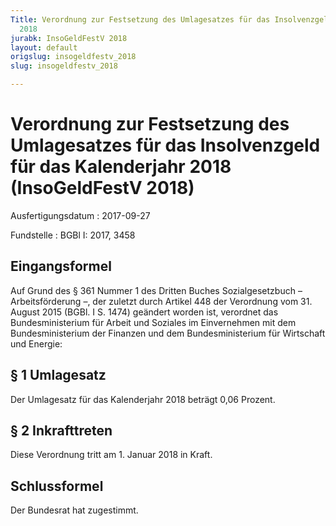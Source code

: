 ```yaml
---
Title: Verordnung zur Festsetzung des Umlagesatzes für das Insolvenzgeld für das Kalenderjahr
  2018
jurabk: InsoGeldFestV 2018
layout: default
origslug: insogeldfestv_2018
slug: insogeldfestv_2018

---
```


# Verordnung zur Festsetzung des Umlagesatzes für das Insolvenzgeld für das Kalenderjahr 2018 (InsoGeldFestV 2018)

Ausfertigungsdatum
:   2017-09-27

Fundstelle
:   BGBl I: 2017, 3458


## Eingangsformel

Auf Grund des § 361 Nummer 1 des Dritten Buches Sozialgesetzbuch
– Arbeitsförderung –,              der zuletzt durch Artikel 448 der
Verordnung vom
31\. August 2015              (BGBl. I S. 1474) geändert worden ist,
verordnet das Bundesministerium für Arbeit und Soziales im
Einvernehmen mit dem Bundesministerium der Finanzen und dem
Bundesministerium für Wirtschaft und Energie:


## § 1 Umlagesatz

Der Umlagesatz für das Kalenderjahr 2018 beträgt 0,06 Prozent.


## § 2 Inkrafttreten

Diese Verordnung tritt am 1. Januar 2018 in Kraft.


## Schlussformel

Der Bundesrat hat zugestimmt.

